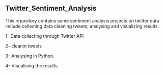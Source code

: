 ## Twitter_Sentiment_Analysis

This repository contains some sentiment analysis projects on twitter data include collecting data cleaning tweets, analysing and visualizing results.

1- Data collecting through Twitter API

2- cleanin tweets 

3- Analysing in Python. 

4- Visualising the results.
